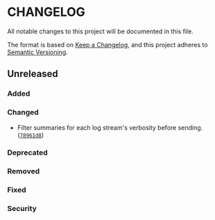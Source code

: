 # CHANGELOG

All notable changes to this project will be documented in this file.

The format is based on [Keep a Changelog](https://keepachangelog.com/en/1.1.0/),
and this project adheres to [Semantic Versioning](https://semver.org/spec/v2.0.0.html).

## Unreleased

### Added

### Changed

- Filter summaries for each log stream's verbosity before sending. ([`78961d8`](https://github.com/terminalPoltergeist/Auger/commit/78961d8820c3ea6c4079d5ed1e0b2384595ad3b8))

### Deprecated

### Removed

### Fixed

### Security
